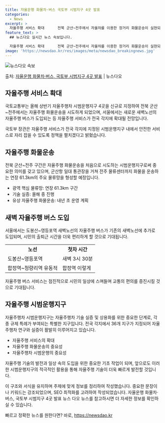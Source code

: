 ```yaml
---
title: 자율운행 화물차·버스 국토부 시범지구 4곳 발표
categories:
  - News
excerpt: >
  자율주행 서비스 확대      전북 군산~전주에서 자율차를 이용한 장거리 화물운송이 실현되고 서울에서 첫차보…
feature_text: >
  ## 뉴스다오 실시간 뉴스 속보입니다.

  자율주행 서비스 확대      전북 군산~전주에서 자율차를 이용한 장거리 화물운송이 실현되고 서울에서 첫차보…
image: 'https://newsdao.kr/res/images/meta/newsdao_breakingnews.jpg'
---
```


![뉴스다오 속보](https://newsdao.kr/res/images/meta/newsdao_breakingnews.jpg)

<p>출처: <a href="https://newsdao.kr/4450" rel="dofollow">자율운행 화물차·버스, 국토부 시범지구 4곳 발표</a> | 뉴스다오</p>

<h2 data-ke-size="size26">자율주행 서비스 확대</h2>
국토교통부는 올해 상반기 자율주행차 시범운행지구 4곳을 신규로 지정하여 전북 군산~전주에서는 자율주행 화물운송을 시도하게 되었으며, 서울에서는 새로운 새벽노선의 자율주행 버스가 도입되는 등 자율주행 서비스가 전국 각지에 확대될 전망입니다.

<p data-ke-size="size16">국토부 장관은 자율주행 서비스가 전국 각지에 지정된 시범운행지구 내에서 안전한 서비스로 자리 잡을 수 있도록 정책을 펼치겠다고 밝혔습니다.</p>

<h2 data-ke-size="size26">자율주행 화물운송</h2>
전북 군산~전주 구간은 자율주행 화물운송을 처음으로 시도하는 시범운행지구로써 중요한 의미를 갖고 있으며, 군산항 일대 통관장을 거쳐 전주 물류센터까지 화물을 운송하는 연장 61.3km의 주요 물류망을 형성할 예정입니다.

<ul>
    <li>광역 핵심 물류망: 연장 61.3km 구간</li>
    <li>기술 실증: 올해 중 진행</li>
    <li>유상 자율주행 화물운송: 내년 초 운영 계획</li>
</ul>

<h2 data-ke-size="size26">새벽 자율주행 버스 도입</h2>
서울에서는 도봉산~영등포역 새벽노선의 자율주행 버스가 기존의 새벽노선에 추가로 도입되며, 시민의 출퇴근 시간을 더욱 편리하게 할 것으로 기대됩니다.

<table>
    <tr>
        <td style="text-align: center; height: 17px;"><b>노선</b></td>
        <td style="text-align: center; height: 17px;"><b>첫차 시간</b></td>
    </tr>
    <tr>
        <td>도봉산~영등포역</td>
        <td>새벽 3시 30분</td>
    </tr>
    <tr>
        <td>합정역~청량리역 유동적</td>
        <td>합정역 이렇게</td>
    </tr>
</table>

<p data-ke-size="size16">자율주행 버스 서비스는 점진적으로 시민의 일상에 스며들며 교통의 편의를 증진시킬 것으로 기대됩니다.</p>

<h2 data-ke-size="size26">자율주행 시범운행지구</h2>
자율주행차 시범운행지구는 자율주행차 기술 실증 및 상용화를 위한 중요한 단계로, 각종 규제 특례가 부여되는 특별한 지구입니다. 전국 각지에서 36개 지구가 지정되어 자율주행차 연구와 실증이 활발히 이루어지고 있습니다.

<ul>
    <li>자율주행 서비스의 확대</li>
    <li>자율주행 화물운송의 중요성</li>
    <li>자율주행차 시범운행의 중요성</li>
</ul>

<p data-ke-size="size16">자율주행 기술의 발전과 일상 속의 도입을 위한 중요한 기초 작업이 되며, 앞으로도 이러한 시범운행지구의 적극적인 활용을 통해 자율주행 기술이 더욱 빠르게 발전할 것입니다.</p>

이 구조와 서식을 유지하며 주제에 맞게 정보를 정리하여 작성했습니다. 중요한 문장이나 키워드는 강조되었으며, SEO 최적화를 고려하여 작성되었습니다. 자율운행 화물차·버스, 국토부 시범지구 4곳 발표 뉴스 다오 뉴스를 참고하시면 더 자세한 정보를 확인하실 수 있습니다. 

빠르고 정확한 뉴스를 원한다면? 바로, <a href="https://newsdao.kr" rel="dofollow">https://newsdao.kr</a>


    
